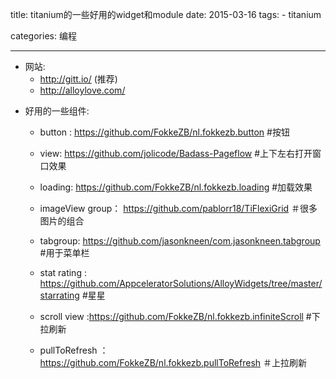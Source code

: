 title: titanium的一些好用的widget和module 
date: 2015-03-16
tags: 
    - titanium

categories: 编程

---

- 网站: 
    - http://gitt.io/ (推荐)
    - http://alloylove.com/

<!-- more -->

- 好用的一些组件:

    - button : https://github.com/FokkeZB/nl.fokkezb.button #按钮

    - view: https://github.com/jolicode/Badass-Pageflow #上下左右打开窗口效果

    - loading: https://github.com/FokkeZB/nl.fokkezb.loading #加载效果

    - imageView group： https://github.com/pablorr18/TiFlexiGrid ＃很多图片的组合

    - tabgroup: https://github.com/jasonkneen/com.jasonkneen.tabgroup #用于菜单栏

    - stat rating : https://github.com/AppceleratorSolutions/AlloyWidgets/tree/master/starrating #星星

    - scroll view :https://github.com/FokkeZB/nl.fokkezb.infiniteScroll #下拉刷新

    - pullToRefresh ：https://github.com/FokkeZB/nl.fokkezb.pullToRefresh ＃上拉刷新
